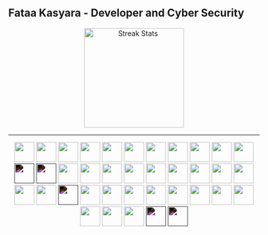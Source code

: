 ## Fataa Kasyara - Developer and Cyber Security

<p align="center">
  <img alt="Streak Stats" height="200px" src="https://github-readme-streak-stats.herokuapp.com/?user=fataakasyara&theme=gruvbox&hide_border=true" />
</p>

---

<p align="center">
  <!-- Markup & Styling -->
  <img src="https://cdn.jsdelivr.net/gh/devicons/devicon/icons/html5/html5-original.svg" width="40"/>
  <img src="https://cdn.jsdelivr.net/gh/devicons/devicon/icons/css3/css3-original.svg" width="40"/>
  <img src="https://cdn.jsdelivr.net/gh/devicons/devicon/icons/tailwindcss/tailwindcss-original-wordmark.svg" width="40"/>
  <img src="https://cdn.jsdelivr.net/gh/devicons/devicon/icons/bootstrap/bootstrap-original.svg" width="40"/>

  <!-- Programming Languages -->
  <img src="https://cdn.jsdelivr.net/gh/devicons/devicon/icons/javascript/javascript-original.svg" width="40"/>
  <img src="https://cdn.jsdelivr.net/gh/devicons/devicon/icons/typescript/typescript-original.svg" width="40"/>
  <img src="https://cdn.jsdelivr.net/gh/devicons/devicon/icons/python/python-original.svg" width="40"/>
  <img src="https://cdn.jsdelivr.net/gh/devicons/devicon/icons/php/php-original.svg" width="40"/>
  <img src="https://cdn.jsdelivr.net/gh/devicons/devicon/icons/java/java-original.svg" width="40"/>
  <img src="https://cdn.jsdelivr.net/gh/devicons/devicon/icons/dart/dart-original.svg" width="40"/>
  <img src="https://cdn.jsdelivr.net/gh/devicons/devicon/icons/kotlin/kotlin-original.svg" width="40"/>
  <img src="https://cdn.jsdelivr.net/gh/devicons/devicon/icons/rust/rust-original.svg" width="40" style="filter: invert(1);"/>
  <img src="https://cdn.jsdelivr.net/gh/devicons/devicon/icons/solidity/solidity-plain.svg" width="40" style="filter: invert(1);"/>
  <img src="https://cdn.jsdelivr.net/gh/devicons/devicon/icons/xml/xml-original.svg" width="40"/>

  <!-- Frameworks & Libraries -->
  <img src="https://cdn.jsdelivr.net/gh/devicons/devicon/icons/react/react-original.svg" width="40"/>
  <img src="https://cdn.jsdelivr.net/gh/devicons/devicon/icons/nextjs/nextjs-original.svg" width="40"/>
  <img src="https://cdn.jsdelivr.net/gh/devicons/devicon/icons/laravel/laravel-original.svg" width="40"/>
  <img src="https://cdn.jsdelivr.net/gh/devicons/devicon/icons/flutter/flutter-original.svg" width="40"/>
  <img src="https://cdn.jsdelivr.net/gh/devicons/devicon/icons/composer/composer-original.svg" width="40"/>
  <img src="https://cdn.jsdelivr.net/gh/devicons/devicon/icons/npm/npm-original-wordmark.svg" width="40"/>

  <!-- Databases & Backend -->
  <img src="https://cdn.jsdelivr.net/gh/devicons/devicon/icons/mysql/mysql-original.svg" width="40"/>
  <img src="https://cdn.jsdelivr.net/gh/devicons/devicon/icons/supabase/supabase-original.svg" width="40"/>

  <!-- Tools & Platforms -->
  <img src="https://cdn.jsdelivr.net/gh/devicons/devicon/icons/git/git-original.svg" width="40"/>
  <img src="https://cdn.jsdelivr.net/gh/devicons/devicon/icons/gitlab/gitlab-original.svg" width="40"/>
  <img src="https://cdn.jsdelivr.net/gh/devicons/devicon/icons/vercel/vercel-original.svg" width="40" style="filter: invert(1);"/>
  <img src="https://cdn.jsdelivr.net/gh/devicons/devicon/icons/netlify/netlify-original.svg" width="40"/>
  <img src="https://cdn.jsdelivr.net/gh/devicons/devicon/icons/replit/replit-original.svg" width="40"/>
  <img src="https://cdn.jsdelivr.net/gh/devicons/devicon/icons/notion/notion-original.svg" width="40"/>
  <img src="https://cdn.jsdelivr.net/gh/devicons/devicon/icons/filezilla/filezilla-original.svg" width="40"/>

  <!-- OS & Infra -->
  <img src="https://cdn.jsdelivr.net/gh/devicons/devicon/icons/ubuntu/ubuntu-original.svg" width="40"/>
  <img src="https://cdn.jsdelivr.net/gh/devicons/devicon/icons/debian/debian-original.svg" width="40"/>
  <img src="https://cdn.jsdelivr.net/gh/devicons/devicon/icons/redhat/redhat-original.svg" width="40"/>
  <img src="https://cdn.jsdelivr.net/gh/devicons/devicon/icons/cloudflare/cloudflare-original.svg" width="40"/>
  <img src="https://www.kali.org/docs/policy/trademark/kali-dragon-tm.png" width="40"/>

  <!-- Software & Other -->
  <img src="https://cdn.jsdelivr.net/gh/devicons/devicon/icons/androidstudio/androidstudio-original.svg" width="40"/>
  <img src="https://cdn.jsdelivr.net/gh/devicons/devicon/icons/blender/blender-original.svg" width="40"/>
  <img src="https://cdn.jsdelivr.net/gh/devicons/devicon/icons/unrealengine/unrealengine-original.svg" width="40" style="filter: invert(1);"/>
  <img src="https://cdn.jsdelivr.net/gh/devicons/devicon/icons/wordpress/wordpress-plain.svg" width="40" style="filter: invert(1);"/>
</p>



